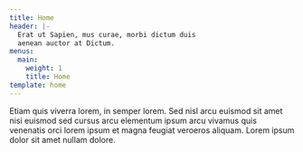 ```yaml
---
title: Home
header: |-
  Erat ut Sapien, mus curae, morbi dictum duis
  aenean auctor at Dictum.
menus:
  main:
    weight: 1
    title: Home
template: home
---
```


Etiam quis viverra lorem, in semper lorem. Sed nisl arcu euismod sit amet nisi euismod sed cursus arcu elementum ipsum arcu vivamus quis venenatis orci lorem ipsum et magna feugiat veroeros aliquam. Lorem ipsum dolor sit amet nullam dolore.

